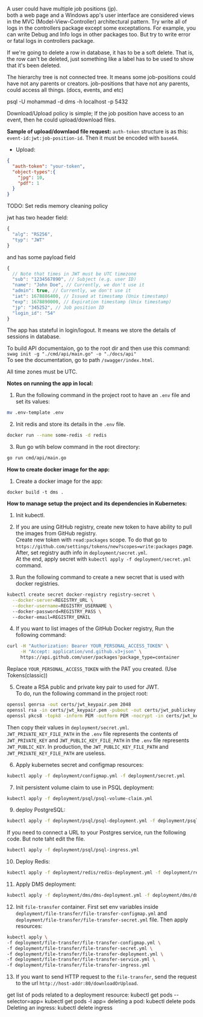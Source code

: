 A user could have multiple job positions (jp).  
both a web page and a Windows app's user interface are considered views in the MVC (Model-View-Controller) architectural pattern.
Try write all of logs in the controllers package except some exceptations. For example, you can write Debug and Info logs in other packages too. But try to write error or fatal logs in controllers package.

If we're going to delete a row in database, it has to be a soft delete. That is, the row can't be deleted, just something like a label has to be used to show that it's been deleted.

The hierarchy tree is not connected tree. It means some job-positions could have not any parents or creators.
job-positions that have not any parents, could access all things. (docs, events, and etc)

psql -U mohammad -d dms -h localhost -p 5432

Download/Upload policy is simple; If the job position have access to an event, then he could upload/download files.

**Sample of upload/downlaod file request:**
`auth-token` structure is as this: `event-id:jwt:job-position-id`. Then it must be encoded with `base64`.  

- Upload:  
```json
{
  "auth-token": "your-token",
  "object-types":{
    "jpg": 10,
    "pdf": 1
  }
}
```

TODO: Set redis memory cleaning policy

jwt has two header field:   
```js
{
  "alg": "RS256",
  "typ": "JWT"
}
```  
and has some payload field   
```js
{
  // Note that times in JWT must be UTC timezone
  "sub": "1234567890", // Subject (e.g. user ID)
  "name": "John Doe", // Currently, we don't use it
  "admin": true, // Currently, we don't use it
  "iat": 1678886400, // Issued at timestamp (Unix timestamp)
  "exp": 1678890000, // Expiration timestamp (Unix timestamp)
  "jp": "345252", // Job position ID
  "login_id": "54"
}
```  
The app has stateful in login/logout. It means we store the details of sessions in database.

To build API documentaion, go to the root dir and then use this command:  
`swag init -g "./cmd/api/main.go" -o "./docs/api"`  
To see the documentation, go to path `/swagger/index.html`.  

All time zones must be UTC.

**Notes on running the app in local:**
1) Run the following command in the project root to have an `.env` file and set its values:  
```sh
mv .env-template .env
```  
2) Init redis and store its details in the `.env` file.
```sh
docker run --name some-redis -d redis
```  
3) Run go wtih below command in the root directory:
```sh
go run cmd/api/main.go
```  


**How to create docker image for the app:**
1) Create a docker image for the app:  
```
docker build -t dms .
```

**How to manage setup the project and its dependencies in Kubernetes:**
1) Init kubectl.

2) If you are using GitHub registry, create new token to have ability to pull the images from GitHub registry.  
Create new token with `read:packages` scope. To do that go to `https://github.com/settings/tokens/new?scopes=write:packages` page. After, set registry auth info in `deployment/secret.yml`.   
At the end, apply secret with `kubectl apply -f deployment/secret.yml` command.  

3) Run the following command to create a new secret that is used with docker registries.
```sh
kubectl create secret docker-registry registry-secret \
  --docker-server=REGISTRY_URL \
  --docker-username=REGISTRY_USERNAME \      
  --docker-password=REGISTRY_PASS \  
  --docker-email=REGISTRY_EMAIL
```
4) If you want to list images of the GitHub Docker registry, Run the following command:
```sh
curl -H "Authorization: Bearer YOUR_PERSONAL_ACCESS_TOKEN" \
     -H "Accept: application/vnd.github.v3+json" \
     https://api.github.com/user/packages?package_type=container
```
Replace `YOUR_PERSONAL_ACCESS_TOKEN` with the PAT you created. (Use Tokens(classic))

5) Create a RSA public and private key pair to used for JWT.    
To do, run the following command in the project root:  
```sh
openssl genrsa -out certs/jwt_keypair.pem 2048
openssl rsa -in certs/jwt_keypair.pem -pubout -out certs/jwt_publickey.crt
openssl pkcs8 -topk8 -inform PEM -outform PEM -nocrypt -in certs/jwt_keypair.pem -out certs/jwt_pkcs8.key
```
Then copy their values in `deployment/secret.yml`. `JWT_PRIVATE_KEY_FILE_PATH` in the `.env` file represents the contents of `JWT_PRIVATE_KEY` and `JWT_PUBLIC_KEY_FILE_PATH` in the `.env` file represents `JWT_PUBLIC_KEY`. In production, the `JWT_PUBLIC_KEY_FILE_PATH` and `JWT_PRIVATE_KEY_FILE_PATH` are useless.  

6) Apply kubernetes secret and configmap resources:
```sh
kubectl apply -f deployment/configmap.yml -f deployment/secret.yml
```  
7) Init persistent volume claim to use in PSQL deployment:
```sh
kubectl apply -f deployment/psql/psql-volume-claim.yml
```  
9) deploy PostgreSQL:
```sh
kubectl apply -f deployment/psql/psql-deployment.yml -f deployment/psql/psql-service.yml 
```
If you need to connect a URL to your Postgres service, run the following code. But note taht edit the file.  
```sh
kubectl apply -f deployment/psql/psql-ingress.yml
```  
10) Deploy Redis:
```sh
kubectl apply -f deployment/redis/redis-deployment.yml -f deployment/redis/redis-service.yml
```  
11) Apply DMS deployment:
```sh
kubectl apply -f deployment/dms/dms-deployment.yml -f deployment/dms/dms-service.yml -f deployment/dms/dms-ingress.yml
```
12) Init `file-transfer` container. First set env variables inside `deployment/file-transfer/file-transfer-configmap.yml` and `deployment/file-transfer/file-transfer-secret.yml` file. Then apply resources:
```sh
kubectl apply \
-f deployment/file-transfer/file-transfer-configmap.yml \
-f deployment/file-transfer/file-transfer-secret.yml \
-f deployment/file-transfer/file-transfer-deployment.yml \
-f deployment/file-transfer/file-transfer-service.yml \
-f deployment/file-transfer/file-transfer-ingress.yml
```
13) If you want to send HTTP request to the `file-transfer`, send the request to the url `http://host-addr:80/downloadOrUpload`.

get list of pods related to a deployment resource:
kubectl get pods --selector=app=<app-name>
kubectl get pods -l app=<app-name>
deleting a pod:
kubectl delete pods <pod-name>
Deleting an ingress:
kubectl delete ingress <ingress-name>